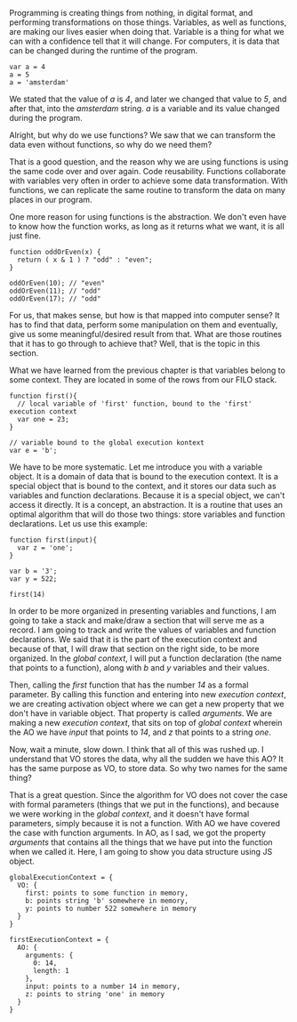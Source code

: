 Programming is creating things from nothing, in digital format, and performing transformations on those things. Variables, as well as functions, are making our lives easier when doing that. Variable is a thing for what we can with a confidence tell that it will change. For computers, it is data that can be changed during the runtime of the program.

    var a = 4
    a = 5
    a = 'amsterdam'

We stated that the value of *a* is *4*, and later we changed that value to *5*, and after that, into the *amsterdam* string. *a* is a variable and its value changed during the program. 

Alright, but why do we use functions? We saw that we can transform the data even without functions, so why do we need them? 

That is a good question, and the reason why we are using functions is using the same code over and over again. Code reusability. Functions collaborate with variables very often in order to achieve some data transformation. With functions, we can replicate the same routine to transform the data on many places in our program. 

One more reason for using functions is the abstraction. We don't even have to know how the function works, as long as it returns what we want, it is all just fine.

    function oddOrEven(x) {
      return ( x & 1 ) ? "odd" : "even";
    }
    
    oddOrEven(10); // "even"
    oddOrEven(11); // "odd"
    oddOrEven(17); // "odd"

For us, that makes sense, but how is that mapped into computer sense? It has to find that data, perform some manipulation on them and eventually, give us some meaningful/desired result from that. What are those routines that it has to go through to achieve that? Well, that is the topic in this section.

What we have learned from the previous chapter is that variables belong to some context. They are located in some of the rows from our FILO stack.

    function first(){
      // local variable of 'first' function, bound to the 'first' execution context
      var one = 23;
    }
    
    // variable bound to the global execution kontext
    var e = 'b';

We have to be more systematic. Let me introduce you with a variable object. It is a domain of data that is bound to the execution context. It is a special object that is bound to the context, and it stores our data such as variables and function declarations. Because it is a special object, we can't access it directly. It is a concept, an abstraction. It is a routine that uses an optimal algorithm that will do those two things: store variables and function declarations. Let us use this example:

    function first(input){
      var z = 'one';
    }
    
    var b = '3';
    var y = 522;
    
    first(14)

In order to be more organized in presenting variables and functions, I am going to take a stack and make/draw a section that will serve me as a record. I am going to track and write the values of variables and function declarations. We said that it is the part of the execution context and because of that, I will draw that section on the right side, to be more organized. In the *global context*, I will put a function declaration (the name that points to a function), along with *b* and *y* variables and their values.

Then, calling the *first* function that has the number *14* as a formal parameter. By calling this function and entering into new *execution context*, we are creating activation object where we can get a new property that we don't have in variable object. That property is called *arguments*. We are making a new *execution context*, that sits on top of *global context* wherein the AO we have *input* that points to *14*, and *z* that points to a string *one*.

Now, wait a minute, slow down. I think that all of this was rushed up. I understand that VO stores the data, why all the sudden we have this AO? It has the same purpose as VO, to store data. So why two names for the same thing?

That is a great question. Since the algorithm for VO does not cover the case with formal parameters (things that we put in the functions), and because we were working in the *global context*, and it doesn't have formal parameters, simply because it is not a function. With AO we have covered the case with function arguments. In AO, as I sad, we got the property *arguments* that contains all the things that we have put into the function  when we called it. Here, I am going to show you data structure using JS object.

    globalExecutionContext = {
      VO: {
        first: points to some function in memory,
        b: points string 'b' somewhere in memory,
        y: points to number 522 somewhere in memory
      }
    }
    
    firstExecutionContext = {
      AO: {
        arguments: {
          0: 14,
          length: 1
        },
        input: points to a number 14 in memory,
        z: points to string 'one' in memory
      }
    }

